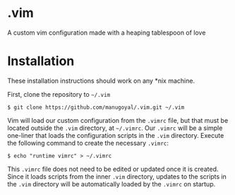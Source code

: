 .vim
===================================

A custom vim configuration made with a heaping tablespoon of love

Installation
==============================

These installation instructions should work on any \*nix machine.

First, clone the repository to `~/.vim`

	$ git clone https://github.com/manugoyal/.vim.git ~/.vim

Vim will load our custom configuration from the `.vimrc` file, but that must be
located outside the `.vim` directory, at `~/.vimrc`. Our `.vimrc` will be a
simple one-liner that loads the configuration scripts in the `.vim` directory.
Execute the following command to create the necessary `.vimrc`:

	$ echo "runtime vimrc" > ~/.vimrc

This `.vimrc` file does not need to be edited or updated once it is created.
Since it loads scripts from the inner `.vim` directory, updates to the scripts
in the `.vim` directory will be automatically loaded by the `.vimrc` on
startup.

